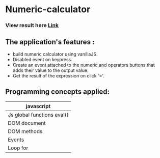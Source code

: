 # Numeric-calculator

### View result here [Link](https://nada-tb.github.io/numeric-calculator/)

## The application's features :
 * build numeric calculator using vanillaJS.
 * Disabled event on keypress.
 * Create an event attached to the numeric and operators buttons that adds their value to the output value.
 * Get the result of the expression on click '='.

## Programming concepts applied:
javascript |
-----------|
Js global functions eval() |
DOM document |
DOM methods |
Events |
Loop for |
